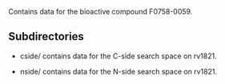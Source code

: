 Contains data for the bioactive compound F0758-0059.

## Subdirectories

- cside/ contains data for the C-side search space on rv1821.

- nside/ contains data for the N-side search space on rv1821.

